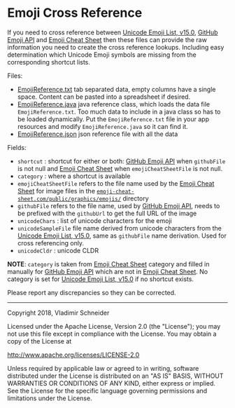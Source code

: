 # Emoji Cross Reference

If you need to cross reference between [Unicode Emoji List, v15.0], [GitHub Emoji API] and
[Emoji Cheat Sheet] then these files can provide the raw information you need to create the
cross reference lookups. Including easy determination which Unicode Emoji symbols are missing
from the corresponding shortcut lists.

Files:

* [EmojiReference.txt](EmojiReference.txt) tab separated data, empty columns have a single
  space. Content can be pasted into a spreadsheet if desired.
* [EmojiReference.java](EmojiReference.java) java reference class, which loads the data file
  `EmojiReference.txt`. Too much data to include in a java class so has to be loaded
  dynamically. Put the `EmojiReference.txt` file in your app resources and modify
  `EmojiReference.java` so it can find it.
* [EmojiReference.json](EmojiReference.json) json reference file with all the data

Fields:

* `shortcut` : shortcut for either or both: [GitHub Emoji API] when `githubFile` is not null and
  [Emoji Cheat Sheet] when `emojiCheatSheetFile` is not null.
* `category` : where a shortcut is available
* `emojiCheatSheetFile` refers to the file name used by the [Emoji Cheat Sheet] for image files
  in the [`emoji-cheat-sheet.com/public/graphics/emojis/`] directory
* `githubFile` refers to the file name, used by [GitHub Emoji API], needs to be prefixed with
  the `githubUrl` to get the full URL of the image
* `unicodeChars` : list of unicode characters for the emoji
* `unicodeSampleFile` file name derived from unicode characters from the
  [Unicode Emoji List, v15.0], same as `githubFile` name derivation. Used for cross referencing
  only.
* `unicodeCldr` : unicode CLDR

**NOTE**: `category` is taken from [Emoji Cheat Sheet] category and filled in manually for
[GitHub Emoji API] which are not in [Emoji Cheat Sheet]. No category is set for
[Unicode Emoji List, v15.0] if no shortcut exists.

Please report any discrepancies so they can be corrected.

------

Copyright 2018, Vladimir Schneider

Licensed under the Apache License, Version 2.0 (the "License"); you may not use this file except
in compliance with the License. You may obtain a copy of the License at

http://www.apache.org/licenses/LICENSE-2.0

Unless required by applicable law or agreed to in writing, software distributed under the
License is distributed on an "AS IS" BASIS, WITHOUT WARRANTIES OR CONDITIONS OF ANY KIND, either
express or implied. See the License for the specific language governing permissions and
limitations under the License.

[`emoji-cheat-sheet.com/public/graphics/emojis/`]: https://github.com/WebpageFX/emoji-cheat-sheet.com/tree/master/public/graphics/emojis
[Emoji Cheat Sheet]: https://github.com/WebpageFX/emoji-cheat-sheet.com
[GitHub Emoji API]: https://api.github.com/emojis
[Unicode Emoji List, v15.0]: https://unicode.org/emoji/charts/emoji-list.html


